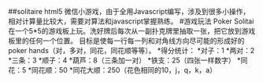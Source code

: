##solitaire html5 微信小游戏，由于全用Javascript编写，涉及到很多小操作，相对计算量比较大，需要对算法和javascript掌握熟练。
#游戏玩法
Poker Solitai在一个5*5的游戏板上玩。洗好牌后每次从一副扑克牌里抽取一张，把它放到游戏板里的任何一个位置。
目标是使每一行每一列和对角线方向尽可能的形成好的poker hands（对，多对，同花，同花顺等等）。
*得分统计：
	*对子：1
	*两对：2
	*三条：3
	*顺子：4
	*葫芦：8（三条加一对）
	*铁支：25（四张一样数字）
	*同花：5
	*同花顺：50
	*同花大顺：250（花色相同的10，j，q，k，a）